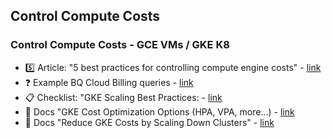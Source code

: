 ## Control Compute Costs

### Control Compute Costs - GCE VMs / GKE K8

- 5️⃣ Article: "5 best practices for controlling compute engine costs" - [link](https://cloud.google.com/blog/products/compute/5-best-practices-compute-engine-cost-optimization)
- ❓ Example BQ Cloud Billing queries - [link](https://cloud.google.com/billing/docs/how-to/bq-examples)
- 📋 Checklist: "GKE Scaling Best Practices: - [link](https://cloud.google.com/architecture/best-practices-for-running-cost-effective-kubernetes-applications-on-gke#summary_of_best_practices)
- 📖 Docs "GKE Cost Optimization Options (HPA, VPA, more...) - [link](https://cloud.google.com/architecture/best-practices-for-running-cost-effective-kubernetes-applications-on-gke#gke_cost-optimization_features_and_options)
- 📖 Docs "Reduce GKE Costs by Scaling Down Clusters" - [link](https://cloud.google.com/architecture/reducing-costs-by-scaling-down-gke-off-hours)
